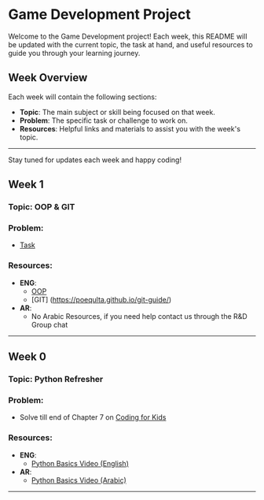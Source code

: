 # Game Development Project

Welcome to the Game Development project! Each week, this README will be updated with the current topic, the task at hand, and useful resources to guide you through your learning journey.

## Week Overview

Each week will contain the following sections:
- **Topic**: The main subject or skill being focused on that week.
- **Problem**: The specific task or challenge to work on.
- **Resources**: Helpful links and materials to assist you with the week's topic.

---

Stay tuned for updates each week and happy coding!

## Week 1

### Topic: OOP & GIT

### Problem: 
- [Task](https://github.com/PoeQulta/MP_RD_plan/tree/main/GameDev/OOP_Task.pdf)
### Resources:
- **ENG**: 
    - [OOP](https://medium.com/@Adekola_Olawale/beginners-guide-to-object-oriented-programming-a94601ea2fbd)
    - [GIT] (https://poequlta.github.io/git-guide/)
- **AR**: 
    - No Arabic Resources, if you need help contact us through the R&D Group chat

---

## Week 0

### Topic: Python Refresher

### Problem: 
- Solve till end of Chapter 7 on [Coding for Kids](https://codingforkids.io/en/)

### Resources:
- **ENG**: 
    - [Python Basics Video (English)](https://www.youtube.com/watch?v=eWRfhZUzrAc)
- **AR**: 
    - [Python Basics Video (Arabic)](https://www.youtube.com/watch?v=9OgOay9bRU8)

---



